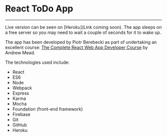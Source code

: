 # React ToDo App
---

Live version can be seen on [Heroku](Link coming soon). The app sleeps on a free server so you may need to wait a couple of seconds for it to wake up.

The app has been developed by Piotr Berebecki as part of undertaking an excellent course: [The Complete React Web App Developer Course](https://www.udemy.com/the-complete-react-web-app-developer-course/) by Andrew Mead.

The technologies used include:

* React
* ES6
* Node
* Webpack
* Express
* Karma
* Mocha
* Foundation (front-end framework)
* Firebase
* Git
* GitHub
* Heroku